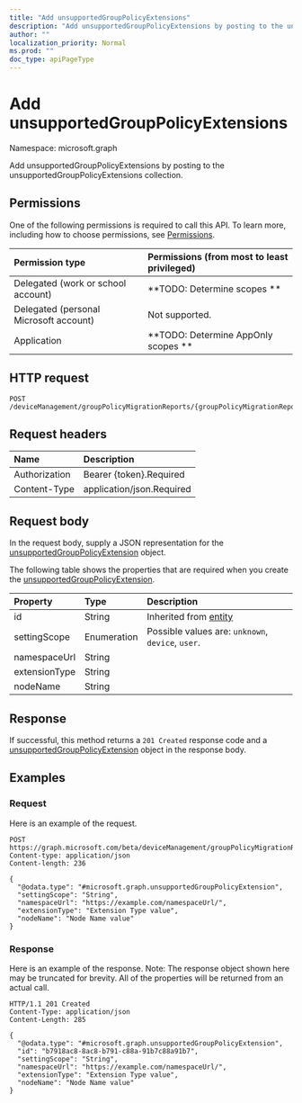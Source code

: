 ```yaml
---
title: "Add unsupportedGroupPolicyExtensions"
description: "Add unsupportedGroupPolicyExtensions by posting to the unsupportedGroupPolicyExtensions collection."
author: ""
localization_priority: Normal
ms.prod: ""
doc_type: apiPageType
---
```


# Add unsupportedGroupPolicyExtensions

Namespace: microsoft.graph

Add unsupportedGroupPolicyExtensions by posting to the unsupportedGroupPolicyExtensions collection.

## Permissions
One of the following permissions is required to call this API. To learn more, including how to choose permissions, see [Permissions](/concepts/permissions-reference.md).

|Permission type|Permissions (from most to least privileged)|
|:---|:---|
|Delegated (work or school account)|**TODO: Determine scopes **|
|Delegated (personal Microsoft account)|Not supported.|
|Application|**TODO: Determine AppOnly scopes **|

## HTTP request
<!-- {
  "blockType": "ignored"
}
-->
``` http
POST /deviceManagement/groupPolicyMigrationReports/{groupPolicyMigrationReportId}/unsupportedGroupPolicyExtensions/$ref
```

## Request headers
|Name|Description|
|:---|:---|
|Authorization|Bearer {token}.Required|
|Content-Type|application/json.Required|

## Request body
In the request body, supply a JSON representation for the [unsupportedGroupPolicyExtension](../resources/unsupportedgrouppolicyextension.md) object.

The following table shows the properties that are required when you create the [unsupportedGroupPolicyExtension](../resources/unsupportedgrouppolicyextension.md).

|Property|Type|Description|
|:---|:---|:---|
|id|String| Inherited from [entity](../resources/entity.md)|
|settingScope|Enumeration| Possible values are: `unknown`, `device`, `user`.|
|namespaceUrl|String||
|extensionType|String||
|nodeName|String||



## Response
If successful, this method returns a `201 Created` response code and a [unsupportedGroupPolicyExtension](../resources/unsupportedgrouppolicyextension.md) object in the response body.

## Examples

### Request
Here is an example of the request.
<!-- {
  "blockType": "request",
  "name": "create_unsupportedgrouppolicyextension_from_"
}
-->
``` http
POST https://graph.microsoft.com/beta/deviceManagement/groupPolicyMigrationReports/{groupPolicyMigrationReportId}/unsupportedGroupPolicyExtensions
Content-type: application/json
Content-length: 236

{
  "@odata.type": "#microsoft.graph.unsupportedGroupPolicyExtension",
  "settingScope": "String",
  "namespaceUrl": "https://example.com/namespaceUrl/",
  "extensionType": "Extension Type value",
  "nodeName": "Node Name value"
}
```

### Response
Here is an example of the response. Note: The response object shown here may be truncated for brevity. All of the properties will be returned from an actual call.
<!-- {
  "blockType": "response",
  "truncated": true,
  "@odata.type": "microsoft.graph.unsupportedgrouppolicyextension"
}
-->
``` http
HTTP/1.1 201 Created
Content-Type: application/json
Content-Length: 285

{
  "@odata.type": "#microsoft.graph.unsupportedGroupPolicyExtension",
  "id": "b7918ac8-8ac8-b791-c88a-91b7c88a91b7",
  "settingScope": "String",
  "namespaceUrl": "https://example.com/namespaceUrl/",
  "extensionType": "Extension Type value",
  "nodeName": "Node Name value"
}
```

